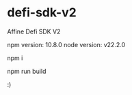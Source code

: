 # defi-sdk-v2

Affine Defi SDK V2

npm version: 10.8.0
node version: v22.2.0

npm i 

npm run build

:)